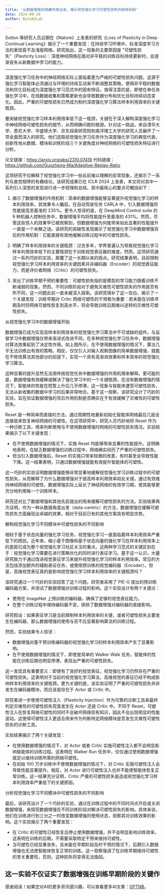 ```yaml
---
title: '从数据增强的隐藏作用出发，揭示视觉强化学习可塑性损失的独特机制'
date: 2024-09-29
author: ByteAILab

---
```


Sutton 等研究人员近期在《Nature》上发表的研究《Loss of Plasticity in Deep Continual Learning》揭示了一个重要发现：在持续学习环境中，标准深度学习方法的表现竟不及浅层网络。研究指出，这一现象的主要原因是 "可塑性损失"（Plasticity Loss）：深度神经网络在面对非平稳的训练目标持续更新时，会逐渐丧失从新数据中学习的能力。

---


深度强化学习任务中的神经网络实际上面临着更为严峻的可塑性损失问题。这源于强化学习智能体必须通过与环境的持续互动来不断调整其策略，使得非平稳的数据流和优化目标成为深度强化学习范式中的固有特征。值得注意的是，即使在单任务强化学习中，在线数据收集和策略更新也会导致数据分布和优化目标持续动态变化。因此，严重的可塑性损失已然成为制约深度强化学习算法样本利用效率的关键瓶颈。

要突破视觉强化学习样本利用效率低下这一瓶颈，关键在于深入解构深度强化学习中神经网络可塑性损失的细节，从而明确问题的根源。针对这一挑战，来自清华大学、悉尼大学、华盛顿大学、京东探索研究院和南洋理工大学的研究人员展开了一项全面而深入的研究。他们选取视觉强化学习任务作为深度强化学习的典型代表，创新性地从数据、模块和训练阶段三个关键角度对神经网络的可塑性损失特征进行分析。

论文链接：https://arxiv.org/abs/2310.07418
代码链接：https://github.com/Guozheng-Ma/Adaptive-Replay-Ratio

这项研究不仅解释了视觉强化学习中一些此前难以理解的反常现象，还揭示了一系列与直觉相悖的有趣结论。该研究成果已在 ICLR 2024 上发表，本文将对其中一系列引人深思的发现进行进一步梳理和总结。其中最核心的要点可概括如下：

1. 揭示了数据增强的作用机制：简单的数据增强能够显著提升视觉强化学习的样本利用效率，其效果令人瞩目。在自动驾驶任务 CARLA 中，引入数据增强将性能提高至基准的 235%。更令人惊讶的是，在 DeepMind Control suite 的 9 种机器人控制任务中，数据增强平均将性能提升至基准的 431%。然而，尽管这些惊人的效果早已被观察到，但数据增强为何能带来如此显著的性能提升一直是一个未解之谜。该研究的突破性发现揭示了视觉强化学习中数据增强背后的作用机制：它能直接有效地缓解训练过程中的可塑性损失。

2. 明确了样本利用效率的关键瓶颈：过去多年，学界普遍认为导致视觉强化学习样本利用效率低下的主要瓶颈在于训练视觉表征器的难度。然而，这项研究通过一系列巧妙的实验，颠覆了这一长期以来的观点。研究结果表明，目前限制视觉强化学习样本利用效率的关键因素并非编码器（Encoder）的视觉表征能力，而是评价者网络（Critic）的可塑性损失。

3. 突出了训练早期干预的重要性：可塑性损失指的是模型的学习能力随着训练不断减弱的现象。然而，不同训练阶段对于避免灾难性可塑性损失的作用是否有所不同，这一问题此前一直未被深入探索。该研究填补了这一空白，揭示了一个关键发现：训练早期对 Critic 网络可塑性的干预极为重要：若未能在训练早期及时将网络可塑性恢复到高水平，将会导致训练后期难以逆转的灾难性可塑性损失。

从视觉强化学习中的数据增强开始

数据增强已成为实现高样本利用效率的视觉强化学习算法中不可或缺的组件。与监督学习中数据增强仅带来渐进式改进不同，在多种视觉强化学习任务中，数据增强对算法效果起到了决定性作用。如上图所示，在不使用数据增强的情况下，算法几乎无法训练出有效的策略。相反，仅仅引入对输入观察图像的简单数据增强，就能在不修改算法其他部分的前提下，实现一个具有高渐进效果和样本效率的视觉强化学习算法。

这种显著的提升显然无法用传统视觉任务中数据增强的作用机理来解释。更可能的是，数据增强有效缓解或解决了强化学习中的一个关键瓶颈。在没有数据增强的情况下，智能体的性能在短暂上升后几乎停滞，这一现象与智能体遭受可塑性损失，无法从新收集的数据中学习的后果非常吻合。基于这一观察，该研究设计了巧妙的实验，旨在验证数据增强的背后作用机制是否确实在于有效缓解了灾难性的可塑性损失。

Reset 是一种简单而直接的方法，通过周期性地重新初始化智能体网络最后几层全连接层来恢复神经网络的可塑性。在这项研究中，研究人员巧妙地将 Reset 作为一种诊断工具，用来判断使用与不使用数据增强时网络的可塑性损失情况。实验结果揭示了以下关键发现：

- 在不使用数据增强的情况下，实施 Reset 均能够带来显著的性能提升。这明确地表明，在缺乏数据增强的训练过程中，网络确实经历了严重的可塑性损失。
- 但当引入数据增强后，Reset 的实施只带来轻微的改善，有时甚至会导致性能下降。这一结果表明，只通过数据增强就能有效提升智能体的可塑性。

这一巧妙的实验证明数据增强能够非常显著地缓解视觉强化学习训练过程中的可塑性损失，从而解释了为什么数据增强对于提高样本利用效率如此关键。通过有效维持神经网络的可塑性，数据增强实际上延长了神经网络的有效学习期，使其能够更充分地利用每一个训练样本。

研究还对比了数据增强和其他先前提出的用来缓解可塑性损失的方法。实验结果再次证明，作为一种从数据角度出发（data-centric）的方法，数据增强在缓解可塑性损失方面展现出卓越的效果，相对于目前已有的其他方案具有明显优势。

解构视觉强化学习不同模块中可塑性损失的不同影响

相较于基于状态向量的强化学习任务，视觉强化学习一直面临着样本利用效率严重低下的困扰。近年来，缩小基于图像和基于状态向量的强化学习在样本利用效率上的差距已成为整个视觉强化学习社区关注的重点。这两种学习范式的关键区别在于：视觉强化学习需要在进行策略优化的同时进行表征学习。基于这一认识，大量研究致力于通过改进视觉表征学习来提升视觉强化学习的样本利用效率。常见的方法包括添加额外的辅助表征任务，或使用预训练的视觉编码器（Encoder）。但是，高维视觉表征真的是影响视觉强化学习样本利用效率的关键瓶颈吗？

该研究通过一个巧妙的实验回答了这个问题。研究者采用了 PIE-G 提出的预训练编码器方案，并测试了数据增强对训练过程的影响。这个实验设计有两个关键点：

- 使用在 ImageNet 上预训练的编码器，确保了足够的视觉表征能力。
- 在整个训练过程中保持编码器不变，排除了数据增强对编码器的直接影响。

研究假设：如果表征学习是当前限制样本利用效率的关键，或者可塑性损失主要发生在编码器，那么数据增强的使用与否不应显著影响算法的训练过程。

然而，实验结果令人惊讶：

- 数据增强对基于预训练编码器的视觉强化学习的样本利用效率产生了显著影响。
- 在不使用数据增强的情况下，即使是简单的 Walker Walk 任务，智能体的性能在训练后期也明显停滞，表现出严重的可塑性损失。

这一发现具有重要意义：即使有了良好的视觉表征，视觉强化学习仍然存在严重的可塑性损失。这表明对于当前的视觉强化学习算法，高维视觉的表征已经不构成影响样本利用效率的关键瓶颈。更为关键的是，该实验证明了严重的可塑性损失并非发生在编码器模块，而应该是存在于 Actor 或 Critic 中。

研究者进一步使用可塑性注入（Plasticity Injection）作为可靠的诊断工具来最终判定灾难性的可塑性损失究竟发生在 Actor 还是 Critic 中。不同于 Reset，可塑性注入在恢复网络可塑性的同时不会破坏网络现有知识，因此不会出现明显的性能波动。这使得可塑性注入更适合用来作为判断特定网络模块是否发生灾难性可塑性损失的诊断工具。

实验结果揭示了两个关键发现：

- 在使用数据增强的情况下，对 Actor 或者 Critic 实施可塑性注入都不会明显影响智能体的训练过程。这表明在 Walker Run 任务中，仅仅通过使用数据增强就足以维持训练所需的网络可塑性。
- 在初始 100 万步训练中不使用数据增强的情况下，对 Critic 实施可塑性注入会导致性能显著提升。相反，对 Actor 进行可塑性注入也并不能使智能体恢复正常训练。这一结果充分证明，Critic 严重的可塑性损失是造成视觉强化学习样本利用效率严重低下的关键原因。

分析视觉强化学习不同模块中可塑性损失的不同影响

最后，该研究设计了一个巧妙的实验，通过在训练过程中的不同时间点开启或关闭数据增强，来探究数据增强在不同训练阶段对解决可塑性损失的影响。具体来说，他们在训练进行到三分之一时改变数据增强的使用状态，观察其对训练效果的影响。这个实验揭示了两个重要发现：

- 在 Critic 的可塑性已经恢复后停止使用数据增强，并不会明显影响训练效率。这表明在训练的后期，不需要采取特定干预来维持可塑性。
- 当可塑性已经显著丧失，且未能在早期阶段及时干预的情况下，后期引入数据增强也无法使智能体恢复正常的训练。这一观察强调了在训练早期维持可塑性的至关重要性，否则，这种损失将变得无法挽回。

这一实验不仅证实了数据增强在训练早期阶段的关键作
---
感谢阅读！如果您对AI的更多资讯感兴趣，可以查看更多AI文章：[GPTNB](https://gptnb.com)。